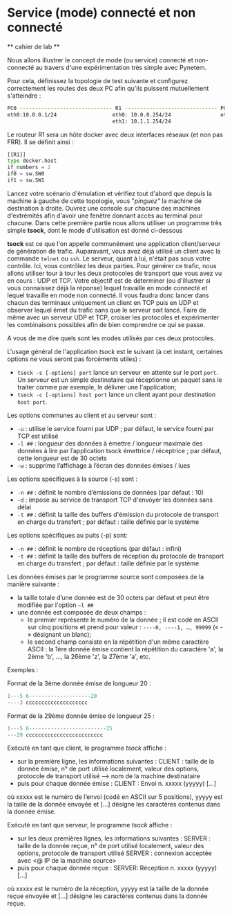 Service (mode) connecté et non connecté
=========================

** cahier de lab **

Nous allons illustrer le concept de mode (ou service) connecté et non-connecté au travers d'une expérimentation très simple avec Pynetem.

Pour cela, définissez la topologie de test suivante et configurez correctement les routes des deux PC afin qu'ils puissent mutuellement s'atteindre :
```bash
PC0 ------------------------------ R1 ------------------------------ PC1
eth0:10.0.0.1/24                  eth0: 10.0.0.254/24                eth0:10.1.1.1/24
								  eth1: 10.1.1.254/24
```


Le routeur R1 sera un hôte docker avec deux interfaces réseaux (et non pas FRR). Il se définit ainsi :

```python
[[R1]]
type docker.host
if_numbers = 2
if0 = sw.SW0
if1 = sw.SW1
```

Lancez votre scénario d'émulation et vérifiez tout d'abord que depuis la machine à gauche de cette topologie, vous "*pinguez"* la machine de destination à droite. Ouvrez une console sur chacune des machines d'extrémités afin d'avoir une fenêtre donnant accès au terminal pour chacune. Dans cette première partie nous allons utiliser un programme très simple **tsock**, dont le mode d'utilisation est donné ci-dessous

**tsock** est ce que l'on appelle communément une application client/serveur de génération de trafic. Auparavant, vous avez déjà utilisé un client avec la commande `telnet` ou `ssh`. Le serveur, quant à lui, n'était pas sous votre contrôle. Ici, vous contrôlez les deux parties. Pour générer ce trafic, nous allons utiliser tour à tour les deux protocoles de transport que vous avez vu en cours : UDP et TCP. Votre objectif est de déterminer (ou d'illustrer si vous connaissez déjà la réponse) lequel travaille en mode connecté et lequel travaille en mode non connecté. Il vous faudra donc lancer dans chacun des terminaux uniquement un client en TCP puis en UDP et observer lequel émet du trafic sans que le serveur soit lancé. Faire de même avec un serveur UDP et TCP, croiser les protocoles et expérimenter les combinaisons possibles afin de bien comprendre ce qui se passe.

A vous de me dire quels sont les modes utilisés par ces deux protocoles.

L'usage général de l'application *tsock* est le suivant (à cet instant, certaines options ne vous seront pas forcéments utiles) :

* `tsock -s [-options] port` lance un serveur en attente sur le port `port`. Un serveur est un simple destinataire qui réceptionne un paquet sans le traiter comme par exemple, le délivrer une l'application;
* `tsock -c [-options] host port` lance un client ayant pour destination `host port`.

Les options communes au client et au serveur sont :

* `-u` : utilise le service fourni par UDP ; par défaut, le service fourni par TCP est utilisé
* `-l ##` : longueur des données à émettre / longueur maximale des données à lire par l’application tsock émettrice / réceptrice ; par défaut, cette longueur est de 30 octets
* `-w` : supprime l’affichage à l’écran des données émises / lues

Les options spécifiques à la source (-s) sont :

* `-n ##` : définit le nombre d’émissions de données (par défaut : 10)
* `-d` : impose au service de transport TCP d'envoyer les données sans délai
* `-t ##` : définit la taille des buffers d'émission du protocole de transport en charge du transfert ; par défaut : taille définie par le système

Les options spécifiques au puits (-p) sont:

* `-n ##` : définit le nombre de réceptions (par défaut : infini)
* `-t ##` : définit la taille des buffers de réception du protocole de transport en charge du transfert ; par défaut : taille définie par le système

Les données émises par le programme source sont composées de la manière suivante :

* la taille totale d’une donnée est de 30 octets par défaut et peut être modifiée par l'option `–l ##`
* une donnée est composée de deux champs :
	* le premier représente le numéro de la donnée ; il est codé en ASCII sur cinq positions et prend pour valeur : `----0, ----1, …, 99999` (« - » désignant un blanc);
	* le second champ consiste en la répétition d'un même caractère ASCII : la 1ère donnée émise contient la répétition du caractère 'a', la 2ème 'b', ..., la 26ème 'z', la 27ème 'a', etc.

Exemples :

Format de la 3ème donnée émise de longueur 20 :
```python
1---5 6--------------------20
----3 cccccccccccccccccccc
```
Format de la 29ème donnée émise de longueur 25 :
```python
1---5 6-------------------------25
---29 ccccccccccccccccccccccccc
```

Exécuté en tant que client, le programme *tsock* affiche :

* sur la première ligne, les informations suivantes :
   CLIENT : taille de la donnée émise, n° de port utilisé localement, valeur des options, protocole de transport utilisé --> nom de la machine destinataire
* puis pour chaque donnée émise :
   CLIENT : Envoi n. xxxxx (yyyyy) […]

où xxxxx est le numéro de l’envoi (codé en ASCII sur 5 positions), yyyyy est la taille de la donnée envoyée et […] désigne les caractères contenus dans la donnée émise.

Exécuté en tant que serveur, le programme *tsock* affiche :

* sur les deux premières lignes, les informations suivantes :
   SERVER : taille de la donnée reçue, n° de port utilisé localement, valeur des options, protocole de transport utilisé
   SERVER : connexion acceptée avec <@ IP de la machine source>
* puis pour chaque donnée reçue :
   SERVER: Réception n. xxxxx (yyyyy) […]

où xxxxx est le numéro de la réception, yyyyy est la taille de la donnée reçue envoyée et […] désigne les caractères contenus dans la donnée reçue.
